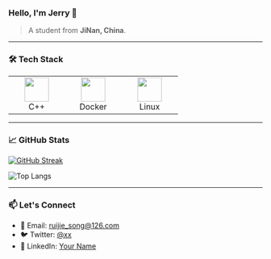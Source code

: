 ### Hello, I'm Jerry 👋

> A student from **JiNan, China**.

---

### 🛠️ Tech Stack

<table>
  <tr>
    <td align="center" width="96">
      <img src="https://cdn.jsdelivr.net/gh/devicons/devicon/icons/cplusplus/cplusplus-original.svg" width="48" height="48" />
      <br>C++
    </td>
    <td align="center" width="96">
      <img src="https://cdn.jsdelivr.net/gh/devicons/devicon/icons/docker/docker-original.svg" width="48" height="48" />
      <br>Docker
    </td>
    <td align="center" width="96">
      <img src="https://cdn.jsdelivr.net/gh/devicons/devicon/icons/linux/linux-original.svg" width="48" height="48" />
      <br>Linux
    </td>
  </tr>
</table>

---

### 📈 GitHub Stats

<!-- GitHub Streak Stats -->
[![GitHub Streak](https://streak-stats.demolab.com?user=xx&theme=dark)](https://git.io/streak-stats)

<!-- Most Used Languages -->
![Top Langs](https://github-readme-stats.vercel.app/api/top-langs/?username=xx&layout=compact&theme=vision-friendly-dark)

---

### 📫 Let's Connect

- 📧 Email: [ruijie_song@126.com](mailto:ruijie_song@126.com)
- 🐦 Twitter: [@xx](https://twitter.com/xx)
- 💼 LinkedIn: [Your Name](https://linkedin.com/in/xx)
<!--
**coolbreeze10/coolbreeze10** is a ✨ _special_ ✨ repository because its `README.md` (this file) appears on your GitHub profile.

Here are some ideas to get you started:

- 🔭 I’m currently working on ...
- 🌱 I’m currently learning ...
- 👯 I’m looking to collaborate on ...
- 🤔 I’m looking for help with ...
- 💬 Ask me about ...
- 📫 How to reach me: ...
- 😄 Pronouns: ...
- ⚡ Fun fact: ...
-->
